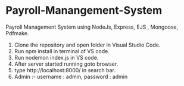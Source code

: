 # Payroll-Manangement-System
Payroll Management System using NodeJs, Express, EJS , Mongoose, Pdfmake.



1. Clone the repository and open folder in Visual Studio Code.
2. Run npm install in terminal of VS code.
3. Run nodemon index.js in VS code.
4. After server started running goto browser.
5. type http://localhost:8000/ in search bar.
6. Admin :-
    username : admin,
    password : admin

